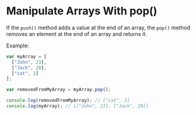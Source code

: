 # Manipulate Arrays With pop()

If the `push()` method adds a value at the end of an array, the `pop()` method removes an element at the end of an array and returns it.

Example:

```js
var myArray = [
  ["John", 23],
  ["Jack", 20],
  ["cat", 2]
];

var removedFromMyArray = myArray.pop();

console.log(removedFromMyArray); // ["cat", 2]
console.log(myArray); // [["John", 23], ["Jack", 20]]
```
